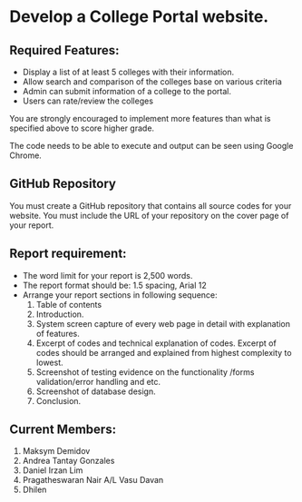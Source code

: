 # Develop a College Portal website. 

## Required Features:
- Display a list of at least 5 colleges with their information.
- Allow search and comparison of the colleges base on various criteria
- Admin can submit information of a college to the portal.
- Users can rate/review the colleges


You are strongly encouraged to implement more features than what is specified above
to score higher grade.

The code needs to be able to execute and output can be seen using Google Chrome.

## GitHub Repository
You must create a GitHub repository that contains all source codes for your website.
You must include the URL of your repository on the cover page of your report.

## Report requirement:
- The word limit for your report is 2,500 words.
- The report format should be: 1.5 spacing, Arial 12
- Arrange your report sections in following sequence:
  1. Table of contents
  2. Introduction.
  3. System screen capture of every web page in detail with explanation of features.
  4. Excerpt of codes and technical explanation of codes. Excerpt of codes should be arranged and explained from highest complexity to lowest.
  5. Screenshot of testing evidence on the functionality /forms validation/error handling and etc.
  6. Screenshot of database design.
  7. Conclusion.

## Current Members:
1. Maksym Demidov
2. Andrea Tantay Gonzales
3. Daniel Irzan Lim
4. Pragatheswaran Nair A/L Vasu Davan
5. Dhilen
